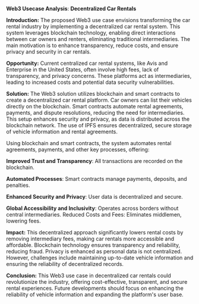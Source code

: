**Web3 Usecase Analysis**: **Decentralized Car Rentals**

**Introduction:**
The proposed Web3 use case envisions transforming the car rental industry by implementing a decentralized car rental system. This system leverages blockchain technology, enabling direct interactions between car owners and renters, eliminating traditional intermediaries. The main motivation is to enhance transparency, reduce costs, and ensure privacy and security in car rentals.

**Opportunity:**
Current centralized car rental systems, like Avis and Enterprise in the United States, often involve high fees, lack of transparency, and privacy concerns. These platforms act as intermediaries, leading to increased costs and potential data security vulnerabilities.

**Solution:**
The Web3 solution utilizes blockchain and smart contracts to create a decentralized car rental platform. Car owners can list their vehicles directly on the blockchain. Smart contracts automate rental agreements, payments, and dispute resolutions, reducing the need for intermediaries. This setup enhances security and privacy, as data is distributed across the blockchain network. The use of IPFS ensures decentralized, secure storage of vehicle information and rental agreements.

Using blockchain and smart contracts, the system automates rental agreements, payments, and other key processes, offering:

**Improved Trust and Transparency**: All transactions are recorded on the blockchain.

**Automated Processes**: Smart contracts manage payments, deposits, and penalties.

**Enhanced Security and Privacy**: User data is decentralized and secure.

**Global Accessibility and Inclusivity**: Operates across borders without central intermediaries.
Reduced Costs and Fees: Eliminates middlemen, lowering fees.

**Impact:**
This decentralized approach significantly lowers rental costs by removing intermediary fees, making car rentals more accessible and affordable. Blockchain technology ensures transparency and reliability, reducing fraud. Privacy is enhanced as personal data is not centralized. However, challenges include maintaining up-to-date vehicle information and ensuring the reliability of decentralized records.

**Conclusion:**
This Web3 use case in decentralized car rentals could revolutionize the industry, offering cost-effective, transparent, and secure rental experiences. Future developments should focus on enhancing the reliability of vehicle information and expanding the platform's user base.